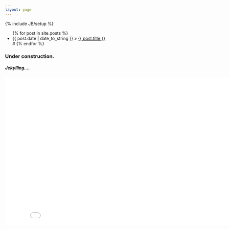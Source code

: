 ```yaml
---
layout: page
---
```

{% include JB/setup %}

<ul class="posts">
  {% for post in site.posts %}
    <li><span>{{ post.date | date_to_string }}</span> &raquo; <a href="{{ BASE_PATH }}{{ post.url }}">{{ post.title }}</a></li>
#  {% endfor %}
</ul>

<h3>Under construction.</h3>
<h5>Jekylling....</h5>
<iframe src="//commons.wikimedia.org/wiki/File:Tumbleweed_in_motion.webm?embedplayer=yes" width="852" height="480" frameborder="0" webkitAllowFullScreen mozallowfullscreen allowFullScreen></iframe>

